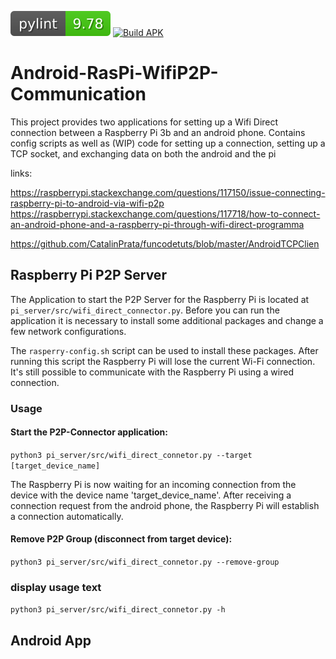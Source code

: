 ![pylint badge](https://github.com/marv1913/Android-RasPi-WifiP2P/blob/badges/pylint.svg) [![Build APK](https://github.com/marv1913/Android-RasPi-WifiP2P/actions/workflows/android.yml/badge.svg)](https://github.com/marv1913/Android-RasPi-WifiP2P/actions/workflows/android.yml)

# Android-RasPi-WifiP2P-Communication
This project provides two applications for setting up a Wifi Direct connection between a Raspberry Pi 3b and an android 
phone. 
Contains config scripts as well as (WIP) code for setting up a connection, setting up a TCP socket, and exchanging data 
on both the android and the pi

links: 

https://raspberrypi.stackexchange.com/questions/117150/issue-connecting-raspberry-pi-to-android-via-wifi-p2p
https://raspberrypi.stackexchange.com/questions/117718/how-to-connect-an-android-phone-and-a-raspberry-pi-through-wifi-direct-programma

https://github.com/CatalinPrata/funcodetuts/blob/master/AndroidTCPClien
## Raspberry Pi P2P Server

The Application to start the P2P Server for the Raspberry Pi is located at `pi_server/src/wifi_direct_connector.py`.
Before you can run the application it is necessary to install some additional packages and change a few network configurations.

The `rasperry-config.sh` script can be used to install these packages. After running this script the Raspberry Pi 
will lose the current Wi-Fi connection. It's still possible to communicate with the Raspberry Pi using a wired connection.

### Usage

#### Start the P2P-Connector application:

`python3 pi_server/src/wifi_direct_connetor.py --target [target_device_name]`

The Raspberry Pi is now waiting for an incoming connection from the device with the device name 'target_device_name'.
After receiving a connection request from the android phone, the Raspberry Pi will establish a connection automatically.

#### Remove P2P Group (disconnect from target device):

`python3 pi_server/src/wifi_direct_connetor.py --remove-group`


### display usage text

`python3 pi_server/src/wifi_direct_connetor.py -h`

## Android App
